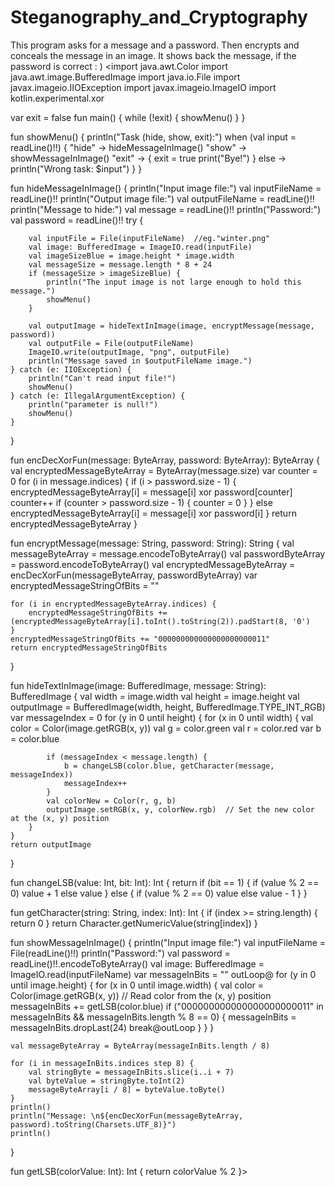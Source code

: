 # Steganography_and_Cryptography
This program asks for a message and a password. Then encrypts and conceals the message in an image.  It shows back the message, if the password is correct : )
<import java.awt.Color
import java.awt.image.BufferedImage
import java.io.File
import javax.imageio.IIOException
import javax.imageio.ImageIO
import kotlin.experimental.xor

var exit = false
fun main() {
    while (!exit) {
        showMenu()
    }
}

fun showMenu() {
    println("Task (hide, show, exit):")
    when (val input = readLine()!!) {
        "hide" -> hideMessageInImage()
        "show" -> showMessageInImage()
        "exit" -> {
            exit = true
            print("Bye!")
        }
        else -> println("Wrong task: $input")
    }
}

fun hideMessageInImage() {
    println("Input image file:")
    val inputFileName = readLine()!!
    println("Output image file:")
    val outputFileName = readLine()!!
    println("Message to hide:")
    val message = readLine()!!
    println("Password:")
    val password = readLine()!!
    try {

        val inputFile = File(inputFileName)  //eg."winter.png"
        val image: BufferedImage = ImageIO.read(inputFile)
        val imageSizeBlue = image.height * image.width
        val messageSize = message.length * 8 + 24
        if (messageSize > imageSizeBlue) {
            println("The input image is not large enough to hold this message.")
            showMenu()
        }

        val outputImage = hideTextInImage(image, encryptMessage(message, password))
        val outputFile = File(outputFileName)
        ImageIO.write(outputImage, "png", outputFile)
        println("Message saved in $outputFileName image.")
    } catch (e: IIOException) {
        println("Can't read input file!")
        showMenu()
    } catch (e: IllegalArgumentException) {
        println("parameter is null!")
        showMenu()
    }
}

fun encDecXorFun(message: ByteArray, password: ByteArray): ByteArray {
    val encryptedMessageByteArray = ByteArray(message.size)
    var counter = 0
    for (i in message.indices) {
        if (i > password.size - 1) {
            encryptedMessageByteArray[i] = message[i] xor password[counter]
            counter++
            if (counter > password.size - 1) {
                counter = 0
            }
        } else
            encryptedMessageByteArray[i] = message[i] xor password[i]
    }
    return encryptedMessageByteArray
}

fun encryptMessage(message: String, password: String): String {
    val messageByteArray = message.encodeToByteArray()
    val passwordByteArray = password.encodeToByteArray()
    val encryptedMessageByteArray = encDecXorFun(messageByteArray, passwordByteArray)
    var encryptedMessageStringOfBits = ""

    for (i in encryptedMessageByteArray.indices) {
        encryptedMessageStringOfBits += (encryptedMessageByteArray[i].toInt().toString(2)).padStart(8, '0')
    }
    encryptedMessageStringOfBits += "000000000000000000000011"
    return encryptedMessageStringOfBits
}

fun hideTextInImage(image: BufferedImage, message: String): BufferedImage {
    val width = image.width
    val height = image.height
    val outputImage = BufferedImage(width, height, BufferedImage.TYPE_INT_RGB)
    var messageIndex = 0
    for (y in 0 until height) {
        for (x in 0 until width) {
            val color = Color(image.getRGB(x, y))
            val g = color.green
            val r = color.red
            var b = color.blue

            if (messageIndex < message.length) {
                b = changeLSB(color.blue, getCharacter(message, messageIndex))
                messageIndex++
            }
            val colorNew = Color(r, g, b)
            outputImage.setRGB(x, y, colorNew.rgb)  // Set the new color at the (x, y) position
        }
    }
    return outputImage
}

fun changeLSB(value: Int, bit: Int): Int {
    return if (bit == 1) {
        if (value % 2 == 0) value + 1 else value
    } else {
        if (value % 2 == 0) value else value - 1
    }
}

fun getCharacter(string: String, index: Int): Int {
    if (index >= string.length) {
        return 0
    }
    return Character.getNumericValue(string[index])
}

fun showMessageInImage() {
    println("Input image file:")
    val inputFileName = File(readLine()!!)
    println("Password:")
    val password = readLine()!!.encodeToByteArray()
    val image: BufferedImage = ImageIO.read(inputFileName)
    var messageInBits = ""
    outLoop@ for (y in 0 until image.height) {
        for (x in 0 until image.width) {
            val color = Color(image.getRGB(x, y))  // Read color from the (x, y) position
            messageInBits += getLSB(color.blue)
            if ("000000000000000000000011" in messageInBits && messageInBits.length % 8 == 0) {
                messageInBits = messageInBits.dropLast(24)
                break@outLoop
            }
        }
    }

    val messageByteArray = ByteArray(messageInBits.length / 8)

    for (i in messageInBits.indices step 8) {
        val stringByte = messageInBits.slice(i..i + 7)
        val byteValue = stringByte.toInt(2)
        messageByteArray[i / 8] = byteValue.toByte()
    }
    println()
    println("Message: \n${encDecXorFun(messageByteArray, password).toString(Charsets.UTF_8)}")
    println()
}

fun getLSB(colorValue: Int): Int {
    return colorValue % 2
}>
